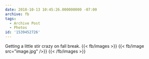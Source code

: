 ```yaml
---
date: 2018-10-13 10:45:26.000000000 -07:00
archive: fb
tags: 
  - Archive Post
  - Photos
id: '1539452726'
---
```


Getting a little stir crazy on fall break.
{{< fb/images >}}
{{< fb/image src="image.jpg" />}}
{{< /fb/images >}}
